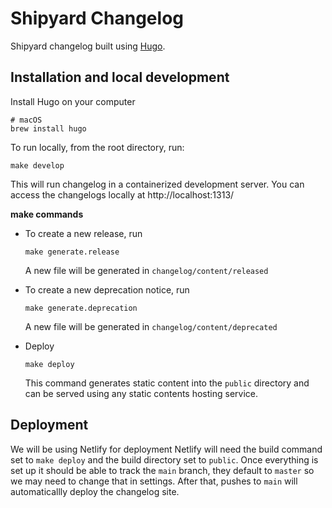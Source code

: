 # Shipyard Changelog

Shipyard changelog built using [Hugo](https://gohugo.io/).

## Installation and local development
Install Hugo on your computer
```console
# macOS
brew install hugo
```
To run locally, from the root directory, run:
```console
make develop
```

This will run changelog in a containerized development server. You can access the changelogs locally at http://localhost:1313/

**make commands**
- To create a new release, run
    ```console
    make generate.release
    ```
    A new file will be generated in `changelog/content/released`

- To create a new deprecation notice, run
    ```console
    make generate.deprecation
    ```
    A new file will be generated in `changelog/content/deprecated`
- Deploy
    ```console
    make deploy
    ```
    This command generates static content into the `public` directory and can be served using any static contents hosting service.

## Deployment

We will be using Netlify for deployment
Netlify will need the build command set to `make deploy` and the build directory set to `public`.
Once everything is set up it should be able to track the `main` branch, they default to `master` so we may need to change that in settings. After that, pushes to `main` will automaticallly deploy the changelog site.
